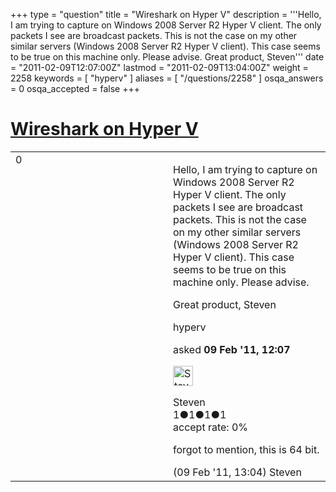+++
type = "question"
title = "Wireshark on Hyper V"
description = '''Hello,  I am trying to capture on Windows 2008 Server R2 Hyper V client. The only packets I see are broadcast packets. This is not the case on my other similar servers (Windows 2008 Server R2 Hyper V client). This case seems to be true on this machine only. Please advise. Great product,  Steven'''
date = "2011-02-09T12:07:00Z"
lastmod = "2011-02-09T13:04:00Z"
weight = 2258
keywords = [ "hyperv" ]
aliases = [ "/questions/2258" ]
osqa_answers = 0
osqa_accepted = false
+++

<div class="headNormal">

# [Wireshark on Hyper V](/questions/2258/wireshark-on-hyper-v)

</div>

<div id="main-body">

<div id="askform">

<table id="question-table" style="width:100%;"><colgroup><col style="width: 50%" /><col style="width: 50%" /></colgroup><tbody><tr class="odd"><td style="width: 30px; vertical-align: top"><div class="vote-buttons"><span id="post-2258-upvote" class="ajax-command post-vote up" rel="nofollow" title="I like this post (click again to cancel)"> </span><div id="post-2258-score" class="post-score" title="current number of votes">0</div><span id="post-2258-downvote" class="ajax-command post-vote down" rel="nofollow" title="I dont like this post (click again to cancel)"> </span> <span id="favorite-mark" class="ajax-command favorite-mark" rel="nofollow" title="mark/unmark this question as favorite (click again to cancel)"> </span><div id="favorite-count" class="favorite-count"></div></div></td><td><div id="item-right"><div class="question-body"><p>Hello, I am trying to capture on Windows 2008 Server R2 Hyper V client. The only packets I see are broadcast packets. This is not the case on my other similar servers (Windows 2008 Server R2 Hyper V client). This case seems to be true on this machine only. Please advise.</p><p>Great product, Steven</p></div><div id="question-tags" class="tags-container tags"><span class="post-tag tag-link-hyperv" rel="tag" title="see questions tagged &#39;hyperv&#39;">hyperv</span></div><div id="question-controls" class="post-controls"></div><div class="post-update-info-container"><div class="post-update-info post-update-info-user"><p>asked <strong>09 Feb '11, 12:07</strong></p><img src="https://secure.gravatar.com/avatar/315f770b258d15e70d07e0c1fb9586a8?s=32&amp;d=identicon&amp;r=g" class="gravatar" width="32" height="32" alt="Steven&#39;s gravatar image" /><p><span>Steven</span><br />
<span class="score" title="1 reputation points">1</span><span title="1 badges"><span class="badge1">●</span><span class="badgecount">1</span></span><span title="1 badges"><span class="silver">●</span><span class="badgecount">1</span></span><span title="1 badges"><span class="bronze">●</span><span class="badgecount">1</span></span><br />
<span class="accept_rate" title="Rate of the user&#39;s accepted answers">accept rate:</span> <span title="Steven has no accepted answers">0%</span></p></div></div><div id="comments-container-2258" class="comments-container"><span id="2259"></span><div id="comment-2259" class="comment"><div id="post-2259-score" class="comment-score"></div><div class="comment-text"><p>forgot to mention, this is 64 bit.</p></div><div id="comment-2259-info" class="comment-info"><span class="comment-age">(09 Feb '11, 13:04)</span> <span class="comment-user userinfo">Steven</span></div></div></div><div id="comment-tools-2258" class="comment-tools"></div><div class="clear"></div><div id="comment-2258-form-container" class="comment-form-container"></div><div class="clear"></div></div></td></tr></tbody></table>

</div>

</div>

